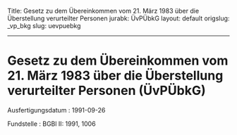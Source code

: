 Title: Gesetz zu dem Übereinkommen vom 21. März 1983 über die Überstellung verurteilter
  Personen
jurabk: ÜvPÜbkG
layout: default
origslug: _vp_bkg
slug: uevpuebkg

---

# Gesetz zu dem Übereinkommen vom 21. März 1983 über die Überstellung verurteilter Personen (ÜvPÜbkG)

Ausfertigungsdatum
:   1991-09-26

Fundstelle
:   BGBl II: 1991, 1006

